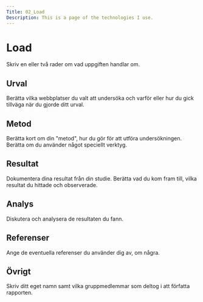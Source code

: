 ```yaml
---
Title: 02_Load
Description: This is a page of the technologies I use.
---
```


# Load

Skriv en eller två rader om vad uppgiften handlar om.

## Urval

Berätta vilka webbplatser du valt att undersöka och varför eller hur du gick tillväga när du gjorde ditt urval.

## Metod

Berätta kort om din "metod", hur du gör för att utföra undersökningen. Berätta om du använder något speciellt verktyg.

## Resultat

Dokumentera dina resultat från din studie. Berätta vad du kom fram till, vilka resultat du hittade och observerade.

## Analys

Diskutera och analysera de resultaten du fann.

## Referenser

Ange de eventuella referenser du använder dig av, om några.

## Övrigt

Skriv ditt eget namn samt vilka gruppmedlemmar som deltog i att författa rapporten.
